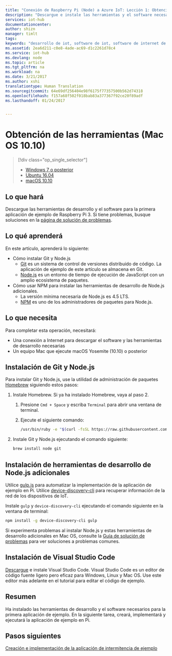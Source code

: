 ```yaml
---
title: "Conexión de Raspberry Pi (Node) a Azure IoT: Lección 1: Obtención de las herramientas (macOS) | Microsoft Docs"
description: "Descargue e instale las herramientas y el software necesarios para la primera aplicación de ejemplo de Pi en macOS."
services: iot-hub
documentationcenter: 
author: shizn
manager: timlt
tags: 
keywords: "desarrollo de iot, software de iot, software de internet de las cosas, instalar python mac, instalar git en mac, ejecución de gulp, instalar node js mac"
ms.assetid: 2ea6d211-c0e8-4ade-ac69-d1c2261d78c4
ms.service: iot-hub
ms.devlang: node
ms.topic: article
ms.tgt_pltfrm: na
ms.workload: na
ms.date: 3/21/2017
ms.author: xshi
translationtype: Human Translation
ms.sourcegitcommit: 64e69df256404e98f6175f77357500b562d74318
ms.openlocfilehash: f157a68f502f018bab83a377367f92ce20f89adf
ms.lasthandoff: 01/24/2017


---
```

# <a name="get-the-tools-macos-1010"></a>Obtención de las herramientas (Mac OS 10.10)
> [!div class="op_single_selector"]
> * [Windows 7 o posterior](iot-hub-raspberry-pi-kit-node-lesson1-get-the-tools-win32.md)
> * [Ubuntu 16.04](iot-hub-raspberry-pi-kit-node-lesson1-get-the-tools-ubuntu.md)
> * [macOS 10.10](iot-hub-raspberry-pi-kit-node-lesson1-get-the-tools-mac.md)

## <a name="what-you-will-do"></a>Lo que hará
Descargue las herramientas de desarrollo y el software para la primera aplicación de ejemplo de Raspberry Pi 3. Si tiene problemas, busque soluciones en la [página de solución de problemas](iot-hub-raspberry-pi-kit-node-troubleshooting.md).

## <a name="what-you-will-learn"></a>Lo qué aprenderá
En este artículo, aprenderá lo siguiente:

* Cómo instalar Git y Node.js
  * [Git](https://git-scm.com) es un sistema de control de versiones distribuido de código. La aplicación de ejemplo de este artículo se almacena en Git.
  * [Node.js](https://nodejs.org/en/) es un entorno de tiempo de ejecución de JavaScript con un amplio ecosistema de paquetes.
* Cómo usar NPM para instalar las herramientas de desarrollo de Node.js adicionales.
  * La versión mínima necesaria de Node.js es 4.5 LTS.
  * [NPM](https://www.npmjs.com) es uno de los administradores de paquetes para Node.js.

## <a name="what-you-need"></a>Lo que necesita
Para completar esta operación, necesitará:

* Una conexión a Internet para descargar el software y las herramientas de desarrollo necesarias
* Un equipo Mac que ejecute macOS Yosemite (10.10) o posterior

## <a name="install-git-and-nodejs"></a>Instalación de Git y Node.js
Para instalar Git y Node.js, use la utilidad de administración de paquetes [Homebrew](http://brew.sh) siguiendo estos pasos:

1. Instale Homebrew. Si ya ha instalado Homebrew, vaya al paso 2.
   
   1. Presione `Cmd + Space` y escriba `Terminal` para abrir una ventana de terminal.
   2. Ejecute el siguiente comando:
      
      ```bash
      /usr/bin/ruby -e "$(curl -fsSL https://raw.githubusercontent.com/Homebrew/install/master/install)"
      ```
2. Instale Git y Node.js ejecutando el comando siguiente:
   
   ```bash
   brew install node git
   ```

## <a name="install-additional-nodejs-development-tools"></a>Instalación de herramientas de desarrollo de Node.js adicionales
Utilice [gulp.js](http://gulpjs.com) para automatizar la implementación de la aplicación de ejemplo en Pi. Utilice [device-discovery-cli](https://github.com/Azure/device-discovery-cli) para recuperar información de la red de los dispositivos de IoT.

Instale `gulp` y `device-discovery-cli` ejecutando el comando siguiente en la ventana de terminal:

```bash
npm install -g device-discovery-cli gulp
```

Si experimenta problemas al instalar Node.js y estas herramientas de desarrollo adicionales en Mac OS, consulte la [Guía de solución de problemas](iot-hub-raspberry-pi-kit-node-troubleshooting.md) para ver soluciones a problemas comunes.

## <a name="install-visual-studio-code"></a>Instalación de Visual Studio Code
[Descargue](https://code.visualstudio.com/docs/setup/osx) e instale Visual Studio Code. Visual Studio Code es un editor de código fuente ligero pero eficaz para Windows, Linux y Mac OS. Use este editor más adelante en el tutorial para editar el código de ejemplo.

## <a name="summary"></a>Resumen
Ha instalado las herramientas de desarrollo y el software necesarios para la primera aplicación de ejemplo. En la siguiente tarea, creará, implementará y ejecutará la aplicación de ejemplo en Pi.

## <a name="next-steps"></a>Pasos siguientes
[Creación e implementación de la aplicación de intermitencia de ejemplo](iot-hub-raspberry-pi-kit-node-lesson1-deploy-blink-app.md)


